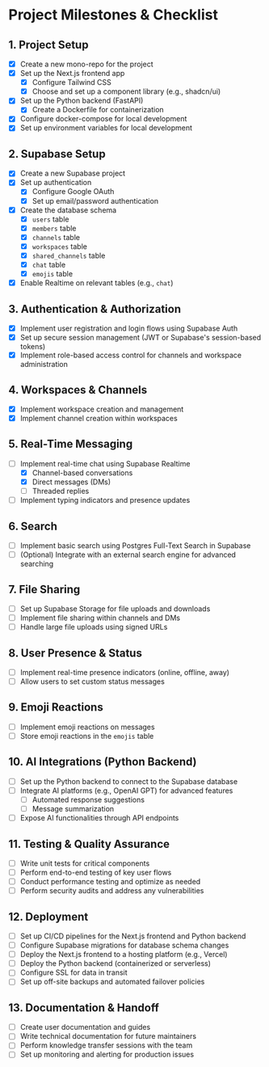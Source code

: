 # Project Milestones & Checklist

## 1. Project Setup
- [x] Create a new mono-repo for the project
- [x] Set up the Next.js frontend app
  - [x] Configure Tailwind CSS
  - [x] Choose and set up a component library (e.g., shadcn/ui)
- [x] Set up the Python backend (FastAPI)
  - [x] Create a Dockerfile for containerization
- [x] Configure docker-compose for local development
- [x] Set up environment variables for local development

## 2. Supabase Setup
- [x] Create a new Supabase project
- [x] Set up authentication
  - [x] Configure Google OAuth
  - [x] Set up email/password authentication
- [x] Create the database schema
  - [x] `users` table
  - [x] `members` table
  - [x] `channels` table
  - [x] `workspaces` table
  - [x] `shared_channels` table
  - [x] `chat` table
  - [x] `emojis` table
- [x] Enable Realtime on relevant tables (e.g., `chat`)

## 3. Authentication & Authorization
- [x] Implement user registration and login flows using Supabase Auth
- [x] Set up secure session management (JWT or Supabase's session-based tokens)
- [x] Implement role-based access control for channels and workspace administration

## 4. Workspaces & Channels
- [x] Implement workspace creation and management
- [x] Implement channel creation within workspaces

## 5. Real-Time Messaging
- [ ] Implement real-time chat using Supabase Realtime
  - [x] Channel-based conversations
  - [x] Direct messages (DMs)
  - [ ] Threaded replies
- [ ] Implement typing indicators and presence updates

## 6. Search
- [ ] Implement basic search using Postgres Full-Text Search in Supabase
- [ ] (Optional) Integrate with an external search engine for advanced searching

## 7. File Sharing
- [ ] Set up Supabase Storage for file uploads and downloads
- [ ] Implement file sharing within channels and DMs
- [ ] Handle large file uploads using signed URLs

## 8. User Presence & Status
- [ ] Implement real-time presence indicators (online, offline, away)
- [ ] Allow users to set custom status messages

## 9. Emoji Reactions
- [ ] Implement emoji reactions on messages
- [ ] Store emoji reactions in the `emojis` table

## 10. AI Integrations (Python Backend)
- [ ] Set up the Python backend to connect to the Supabase database
- [ ] Integrate AI platforms (e.g., OpenAI GPT) for advanced features
  - [ ] Automated response suggestions
  - [ ] Message summarization
- [ ] Expose AI functionalities through API endpoints

## 11. Testing & Quality Assurance
- [ ] Write unit tests for critical components
- [ ] Perform end-to-end testing of key user flows
- [ ] Conduct performance testing and optimize as needed
- [ ] Perform security audits and address any vulnerabilities

## 12. Deployment
- [ ] Set up CI/CD pipelines for the Next.js frontend and Python backend
- [ ] Configure Supabase migrations for database schema changes
- [ ] Deploy the Next.js frontend to a hosting platform (e.g., Vercel)
- [ ] Deploy the Python backend (containerized or serverless)
- [ ] Configure SSL for data in transit
- [ ] Set up off-site backups and automated failover policies

## 13. Documentation & Handoff
- [ ] Create user documentation and guides
- [ ] Write technical documentation for future maintainers
- [ ] Perform knowledge transfer sessions with the team
- [ ] Set up monitoring and alerting for production issues 